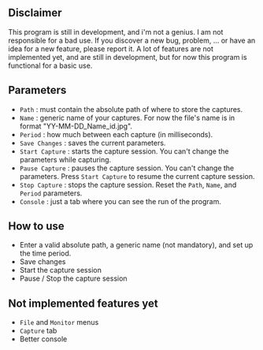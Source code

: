## Disclaimer

This program is still in development, and i'm not a genius. I am not responsible for a bad use. If you discover a new bug, problem, ... or have an idea for a new feature, please report it.
A lot of features are not implemented yet, and are still in development, but for now this program is functional for a basic use.


## Parameters

 - `Path` : must contain the absolute path of where to store the captures.
 - `Name` : generic name of your captures. For now the file's name is in format "YY-MM-DD_Name_id.jpg".
 - `Period` : how much between each capture (in milliseconds).
 - `Save Changes` : saves the current parameters.
 - `Start Capture` : starts the capture session. You can't change the parameters while capturing.
 - `Pause Capture` : pauses the capture session. You can't change the parameters. Press `Start Capture` to resume the current capture session.
 - `Stop Capture` : stops the capture session. Reset the `Path`, `Name`, and `Period` parameters.
 - `Console` : just a tab where you can see the run of the program.
 
 
## How to use

 - Enter a valid absolute path, a generic name (not mandatory), and set up the time period.
 - Save changes
 - Start the capture session
 - Pause / Stop the capture session


## Not implemented features yet

* `File` and `Monitor` menus
* `Capture` tab
* Better console

